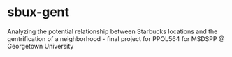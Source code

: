 # sbux-gent
Analyzing the potential relationship between Starbucks locations and the gentrification of a neighborhood - final project for PPOL564 for MSDSPP @ Georgetown University
